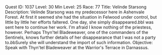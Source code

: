 Quest ID: 1037
Level: 30
Min Level: 25
Race: 77
Title: Velinde Starsong
Description: Velinde Starsong was my predecessor here in Ashenvale Forest. At first it seemed she had the situation in Felwood under control, but little by little her efforts faltered. One day, she simply disappeared.$b$bI was sent here to continue her work. I'm afraid I know nothing of the priestess, however. Perhaps Thyn'tel Bladeweaver, one of the commanders of the Sentinels, knows further details of her disappearance that I was not a party to.$b$bSurely she will understand the import of such information.
Objective: Speak with Thyn'tel Bladeweaver at the Warrior's Terrace in Darnassus.
